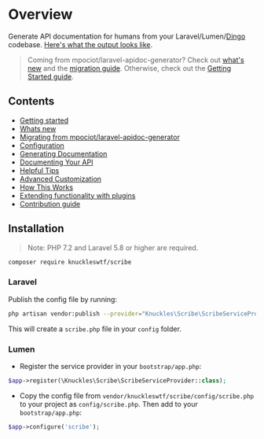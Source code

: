 # Overview

Generate API documentation for humans from your Laravel/Lumen/[Dingo](https://github.com/dingo/api) codebase. [Here's what the output looks like](https://shalvah.me/TheCensorshipAPI/).

> Coming from mpociot/laravel-apidoc-generator? Check out [what's new](whats-new.md) and the [migration guide](migrating.md). Otherwise, check out the [Getting Started guide](guide-getting-started.md).

## Contents
* [Getting started](guide-getting-started.md)
* [Whats new](whats-new.md)
* [Migrating from mpociot/laravel-apidoc-generator](migrating.md)
* [Configuration](config.md)
* [Generating Documentation](generating-documentation.md)
* [Documenting Your API](documenting.md)
* [Helpful Tips](helpful-tips.md)
* [Advanced Customization](customization.md)
* [How This Works](description.md)
* [Extending functionality with plugins](plugins.md)
* [Contribution guide](contributing.md)

## Installation
> Note: PHP 7.2 and Laravel 5.8 or higher are required.

```sh
composer require knuckleswtf/scribe
```

### Laravel
Publish the config file by running:

```bash
php artisan vendor:publish --provider="Knuckles\Scribe\ScribeServiceProvider" --tag=scribe-config
```
This will create a `scribe.php` file in your `config` folder.

### Lumen
- Register the service provider in your `bootstrap/app.php`:

```php
$app->register(\Knuckles\Scribe\ScribeServiceProvider::class);
```

- Copy the config file from `vendor/knuckleswtf/scribe/config/scribe.php` to your project as `config/scribe.php`. Then add to your `bootstrap/app.php`:

```php
$app->configure('scribe');
```
